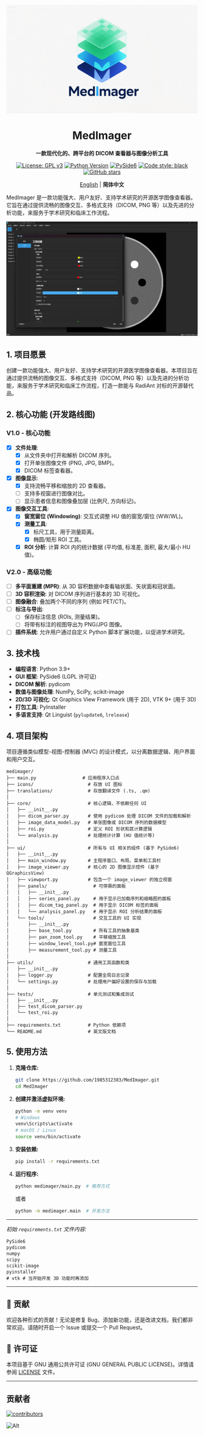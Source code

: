 <div align="center">

![MedImager Banner](medimager/icons/banner.png)

</div>

<div align="center">

# MedImager
**一款现代化的、跨平台的 DICOM 查看器与图像分析工具**

[![License: GPL v3](https://img.shields.io/badge/License-GPLv3-blue.svg)](https://www.gnu.org/licenses/gpl-3.0)
[![Python Version](https://img.shields.io/badge/Python-3.9+-brightgreen.svg)](https://www.python.org/)
[![PySide6](https://img.shields.io/badge/UI-PySide6-informational.svg)](https://www.qt.io/qt-for-python)
[![Code style: black](https://img.shields.io/badge/code%20style-black-000000.svg)](https://github.com/psf/black)
[![GitHub stars](https://img.shields.io/github/stars/1985312383/MedImager.svg?style=social&label=Star)](https://github.com/1985312383/MedImager)

[English](README.md) | **简体中文**

</div>

MedImager 是一款功能强大、用户友好、支持学术研究的开源医学图像查看器。它旨在通过提供流畅的图像交互、多格式支持（DICOM, PNG 等）以及先进的分析功能，来服务于学术研究和临床工作流程。

<div align="center">

![MedImager Demo](preview.png)

</div>

## 1. 项目愿景

创建一款功能强大、用户友好、支持学术研究的开源医学图像查看器。本项目旨在通过提供流畅的图像交互、多格式支持（DICOM, PNG 等）以及先进的分析功能，来服务于学术研究和临床工作流程，打造一款能与 RadiAnt 对标的开源替代品。

## 2. 核心功能 (开发路线图)

### V1.0 - 核心功能
- [x] **文件处理**:
    - [x] 从文件夹中打开和解析 DICOM 序列。
    - [x] 打开单张图像文件 (PNG, JPG, BMP)。
    - [x] DICOM 标签查看器。
- [x] **图像显示**:
    - [x] 支持流畅平移和缩放的 2D 查看器。
    - [ ] 支持多视窗进行图像对比。
    - [ ] 显示患者信息和图像叠加层 (比例尺, 方向标记)。
- [x] **图像交互工具**:
    - [x] **窗宽窗位 (Windowing)**: 交互式调整 HU 值的窗宽/窗位 (WW/WL)。
    - [x] **测量工具**:
        - [x] 标尺工具，用于测量距离。
        - [x] 椭圆/矩形 ROI 工具。
    - [x] **ROI 分析**: 计算 ROI 内的统计数据 (平均值, 标准差, 面积, 最大/最小 HU 值)。

### V2.0 - 高级功能
- [ ] **多平面重建 (MPR)**: 从 3D 容积数据中查看轴状面、矢状面和冠状面。
- [ ] **3D 容积渲染**: 对 DICOM 序列进行基本的 3D 可视化。
- [ ] **图像融合**: 叠加两个不同的序列 (例如 PET/CT)。
- [ ] **标注与导出**:
    - [ ] 保存标注信息 (ROIs, 测量结果)。
    - [ ] 将带有标注的视图导出为 PNG/JPG 图像。
- [ ] **插件系统**: 允许用户通过自定义 Python 脚本扩展功能，以促进学术研究。

## 3. 技术栈

* **编程语言**: Python 3.9+
* **GUI 框架**: PySide6 (LGPL 许可证)
* **DICOM 解析**: pydicom
* **数值与图像处理**: NumPy, SciPy, scikit-image
* **2D/3D 可视化**: Qt Graphics View Framework (用于 2D), VTK 9+ (用于 3D)
* **打包工具**: PyInstaller
* **多语言支持**: Qt Linguist (`pylupdate6`, `lrelease`)

## 4. 项目架构

项目遵循类似模型-视图-控制器 (MVC) 的设计模式，以分离数据逻辑、用户界面和用户交互。

```
medimager/
├── main.py                 # 应用程序入口点
├── icons/                    # 存放 UI 图标
├── translations/             # 存放翻译文件 (.ts, .qm)
│
├── core/                     # 核心逻辑，不依赖任何 UI
│   ├── __init__.py
│   ├── dicom_parser.py       # 使用 pydicom 处理 DICOM 文件的加载和解析
│   ├── image_data_model.py   # 单张图像或 DICOM 序列的数据模型
│   ├── roi.py                # 定义 ROI 形状和其计算逻辑
│   └── analysis.py           # 处理统计计算 (HU 值统计等)
│
├── ui/                       # 所有与 UI 相关的组件 (基于 PySide6)
│   ├── __init__.py
│   ├── main_window.py        # 主程序窗口、布局、菜单和工具栏
│   ├── image_viewer.py       # 核心的 2D 图像显示控件 (基于 QGraphicsView)
│   ├── viewport.py           # 包含一个 image_viewer 的独立视窗
│   ├── panels/                 # 可停靠的面板
│   │   ├── __init__.py
│   │   ├── series_panel.py     # 用于显示已加载序列和缩略图的面板
│   │   ├── dicom_tag_panel.py  # 用于显示 DICOM 标签的面板
│   │   └── analysis_panel.py   # 用于显示 ROI 分析结果的面板
│   └── tools/                  # 交互工具的 UI 实现
│       ├── __init__.py
│       ├── base_tool.py        # 所有工具的抽象基类
│       ├── pan_zoom_tool.py    # 平移缩放工具
│       ├── window_level_tool.py# 窗宽窗位工具
│       ├── measurement_tool.py # 测量工具
│
├── utils/                    # 通用工具函数和类
│   ├── __init__.py
│   ├── logger.py             # 配置全局日志记录
│   └── settings.py           # 处理用户偏好设置的保存与加载
│
├── tests/                    # 单元测试和集成测试
│   ├── __init__.py
│   ├── test_dicom_parser.py
│   └── test_roi.py
│
├── requirements.txt          # Python 依赖项
└── README.md                 # 英文版文档
```

## 5. 使用方法

1.  **克隆仓库:**
    ```bash
    git clone https://github.com/1985312383/MedImager.git
    cd MedImager
    ```

2.  **创建并激活虚拟环境:**
    ```bash
    python -m venv venv
    # Windows
    venv\Scripts\activate
    # macOS / Linux
    source venv/bin/activate
    ```

3.  **安装依赖:**
    ```bash
    pip install -r requirements.txt
    ```

4.  **运行程序:**
    ```bash
    python medimager/main.py  # 推荐方式
    ```
    或者
    ```bash
    python -m medimager.main  # 开发方法
    ```

---
*初始 `requirements.txt` 文件内容:*

```
PySide6
pydicom
numpy
scipy
scikit-image
pyinstaller
# vtk # 当开始开发 3D 功能时再添加
```

---

## 🤝 贡献

欢迎各种形式的贡献！无论是修复 Bug、添加新功能，还是改进文档，我们都非常欢迎。请随时开启一个 Issue 或提交一个 Pull Request。

## 📄 许可证

本项目基于 GNU 通用公共许可证 (GNU GENERAL PUBLIC LICENSE)。详情请参阅 [LICENSE](LICENSE) 文件。

---

## 贡献者

[![contributors](https://contrib.rocks/image?repo=1985312383/MedImager)](https://github.com/1985312383/MedImager/graphs/contributors)

![Alt](https://repobeats.axiom.co/api/embed/13581311607b3b5dcd5a54cdde3bad22212af439.svg "Repobeats analytics image")
